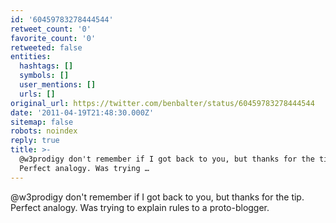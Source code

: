 ```yaml
---
id: '60459783278444544'
retweet_count: '0'
favorite_count: '0'
retweeted: false
entities:
  hashtags: []
  symbols: []
  user_mentions: []
  urls: []
original_url: https://twitter.com/benbalter/status/60459783278444544
date: '2011-04-19T21:48:30.000Z'
sitemap: false
robots: noindex
reply: true
title: >-
  @w3prodigy don't remember if I got back to you, but thanks for the tip.
  Perfect analogy. Was trying …
---
```


@w3prodigy don't remember if I got back to you, but thanks for the tip. Perfect analogy. Was trying to explain rules to a proto-blogger.
